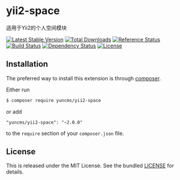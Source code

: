 # yii2-space

适用于Yii2的个人空间模块

[![Latest Stable Version](https://poser.pugx.org/yuncms/yii2-space/v/stable.png)](https://packagist.org/packages/yuncms/yii2-space)
[![Total Downloads](https://poser.pugx.org/yuncms/yii2-space/downloads.png)](https://packagist.org/packages/yuncms/yii2-space)
[![Reference Status](https://www.versioneye.com/php/yuncms:yii2-space/reference_badge.svg)](https://www.versioneye.com/php/yuncms:yii2-space/references)
[![Build Status](https://img.shields.io/travis/yiisoft/yii2-space.svg)](http://travis-ci.org/yuncms/yii2-space)
[![Dependency Status](https://www.versioneye.com/php/yuncms:yii2-space/dev-master/badge.png)](https://www.versioneye.com/php/yuncms:yii2-space/dev-master)
[![License](https://poser.pugx.org/yuncms/yii2-space/license.svg)](https://packagist.org/packages/yuncms/yii2-space)

## Installation

The preferred way to install this extension is through [composer](http://getcomposer.org/download/).

Either run

```bash
$ composer require yuncms/yii2-space
```

or add

```
"yuncms/yii2-space": "~2.0.0"
```

to the `require` section of your `composer.json` file.

## License

This is released under the MIT License. See the bundled [LICENSE](LICENSE.md)
for details.